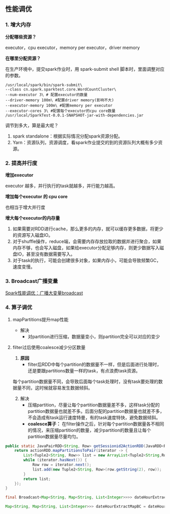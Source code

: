 ## 性能调优

### 1. 增大内存

**分配哪些资源？**

executor，cpu executor，memory per executor，driver memory

**在哪里分配资源？**

在生产环境中，提交spark作业时，用 spark-submit shell 脚本时，里面调整对应的参数。

````shell
/usr/local/spark/bin/spark-submit\
--class cn.spark.sparktest.core.WordCountCluster\
--num-executor 3\ # 配置executor的数量
--driver-memory 100m\ #配置driver memory(影响不大)
--executor-memory 100m\ #配置memory per executor
--executor-cores 3\ #配置每个executor的cpu core数量
/usr/local/SparkTest-0.0.1-SNAPSHOT-jar-with-dependencies.jar
````

调节到多大，算是最大呢？

1. spark standalone：根据实际情况分配spark资源分配。
2. Yarn：资源队列，资源调度，看spark作业提交的到的资源队列大概有多少资源。

### 2. 提高并行度

**增加executor**

executor 越多，并行执行的task就越多，并行能力越高。

**增加每个executor 的 cpu core**

也相当于增大并行度

**增大每个executor的内存量**

1. 如果需要对RDD进行cache，那么更多的内存，就可以缓存更多数据，将更少的资源写入磁盘IO。
2. 对于shuffle操作，reduce端，会需要内存存放拉取的数据并进行聚合，如果内存不够，也会写入磁盘，如果给executor分配足够内存，则更少数据写入磁盘IO，甚至没有数据需要写入。
3. 对于task的执行，可能会创建很多对象，如果内存小，可能会导致频繁GC，速度变慢。

### 3. Broadcast广播变量

[Spark性能调优：广播大变量broadcast](https://blog.csdn.net/leen0304/article/details/78720838/)

### 4. 算子调优

1. mapPartitions提升map性能

   - 解决
     - 对partition进行压缩，数据量变小，则partition完全可以对应的变少

2. filter过后使用coalesce减少分区数量

   1. **原因**
      - filter后RDD中每个partition的数据量不一样，但是后面进行处理时，还是要跟partitions数量一样的task，有点浪费task资源。

   ​         每个partition数据量不同，会导致后面每个task处理时，没有task要处理的数据量不同，这时候就容易发生数据倾斜。

   2. 解决
      - 压缩partition，尽量让每个partition数据量差不多，这样task分配的partition数据量也就差不多。后面分配的partition数据量也就差不多，不会造成有task运行速度特曼，有的task速度特快，避免数据倾斜。
      - **coalesce算子：** 在filter操作之后，针对每个partition数据量各不相同的情况，来压缩partition的数量，减少partition的数量且让每个partition数据量尽量均匀。



````java
public static JavaPairRDD<String, Row> getSessionid2ActionRDD(JavaRDD<Row> actionRDD) {
    return actionRDD.mapPartitionsToPair(iterator -> {
        List<Tuple2<String, Row>> list = new ArrayList<Tuple2<String,Row>>();
        while (iterator.hasNext()) {
            Row row = iterator.next();
            list.add(new Tuple2<String, Row>(row.getString(2), row));
        }
        return list;
    });
}

final Broadcast<Map<String, Map<String, List<Integer>>>> dateHourExtractMapBroadCast = sc.broadcast(dateHourExtractMap);

Map<String, Map<String, List<Integer>>> dateHourExtractMapBC = dateHourExtractMapBroadCast.getValue();
````



